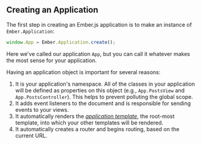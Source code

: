 ## Creating an Application

The first step in creating an Ember.js application is to make an
instance of `Ember.Application`:

```javascript
window.App = Ember.Application.create();
```

Here we've called our application `App`, but you can call it whatever
makes the most sense for your application.

Having an application object is important for several reasons:

1. It is your application's namespace. All of the classes in your application will
   be defined as properties on this object (e.g., `App.PostsView` and
   `App.PostsController`). This helps to prevent polluting the global scope.
2. It adds event listeners to the document and is responsible for
   sending events to your views.
3. It automatically renders the [_application
   template_](the-application-template), the root-most
   template, into which your other templates will be rendered.
4. It automatically creates a router and begins routing, based on the
   current URL.
